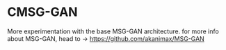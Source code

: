 # CMSG-GAN
More experimentation with the base MSG-GAN architecture. for more info about MSG-GAN, head to -> https://github.com/akanimax/MSG-GAN
